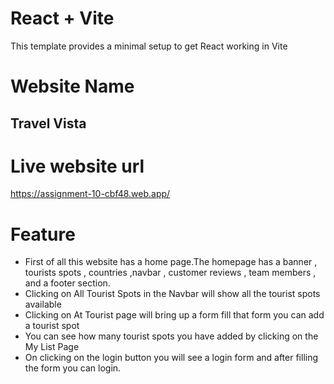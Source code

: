# React + Vite

This template provides a minimal setup to get React working in Vite

# Website Name

<h2>Travel Vista</h2>

# Live website url

https://assignment-10-cbf48.web.app/

# Feature
<ul>
  <li>First of all this website has a home page.The homepage has a banner , tourists spots , countries ,navbar ,  customer reviews , team members , and a footer section.</li>

  <li>Clicking on All Tourist Spots in the Navbar will show all the tourist spots available</li>

  <li>Clicking on At Tourist page will bring up a form fill that form you can add a tourist spot</li>

  <li>You can see how many tourist spots you have added by clicking on the My List Page</li>

  <li>On clicking on the login button you will see a login form and after filling the form you can login.</li>
</ul>
